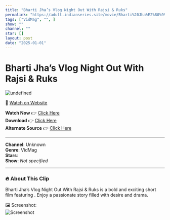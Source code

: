```yaml
---
title: "Bharti Jha’s Vlog Night Out With Rajsi & Ruks"
permalink: "https://adult.indianseries.site/movie/Bharti%20Jha%E2%80%99s%20Vlog%20Night%20Out%20With%20Rajsi%20%26%20Ruks"
tags: ["VidMag", "", ]
show: ""
channel: ""
star: []
layout: post
date: "2025-01-01"
---
```


# Bharti Jha’s Vlog Night Out With Rajsi & Ruks

![undefined](https://desisins.com/wp-content/uploads/2024/10/Rajsi-Bharti-Jha-Ruks-Vlog-DesiSins.com_.jpg)

🔗 [Watch on Website](https://adult.indianseries.site/movie/Bharti%20Jha%E2%80%99s%20Vlog%20Night%20Out%20With%20Rajsi%20%26%20Ruks)

**Watch Now** 👉 [Click Here](https://adult.indianseries.site/movie/Bharti%20Jha%E2%80%99s%20Vlog%20Night%20Out%20With%20Rajsi%20%26%20Ruks)  
**Download** 👉 [Click Here](https://adult.indianseries.site/movie/Bharti%20Jha%E2%80%99s%20Vlog%20Night%20Out%20With%20Rajsi%20%26%20Ruks)  
**Alternate Source** 👉 [Click Here](https://adult.indianseries.site/movie/Bharti%20Jha%E2%80%99s%20Vlog%20Night%20Out%20With%20Rajsi%20%26%20Ruks)

---

**Channel**: Unknown  
**Genre**: VidMag  
**Stars**:   
**Show**: *Not specified*

---

### 🔥 About This Clip

Bharti Jha’s Vlog Night Out With Rajsi & Ruks is a bold and exciting short film featuring . Enjoy a passionate story filled with desire and drama.
 
🖼️ Screenshot:  
![Screenshot](https://desisins.com/wp-content/uploads/2024/10/Rajsi-Bharti-Jha-Ruks-Vlog-DesiSins.com_.jpg)
